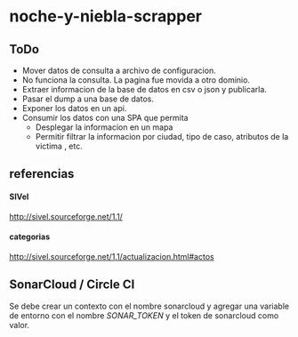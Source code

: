 # noche-y-niebla-scrapper

## ToDo
- Mover datos de consulta a archivo de configuracion.
- No funciona la consulta. La pagina fue movida a otro dominio.
- Extraer informacion de la base de datos en csv o json y publicarla.
- Pasar el dump a una base de datos.
- Exponer los datos en un api.
- Consumir los datos con una SPA que permita
    - Desplegar la informacion en un mapa
    - Permitir filtrar la informacion por ciudad, tipo de caso, atributos de la victima , etc.

## referencias
#### SIVel
http://sivel.sourceforge.net/1.1/
#### categorias
http://sivel.sourceforge.net/1.1/actualizacion.html#actos

## SonarCloud / Circle CI

Se debe crear un contexto con el nombre sonarcloud y agregar una variable de entorno con el nombre *SONAR_TOKEN* 
y el token de sonarcloud como valor.